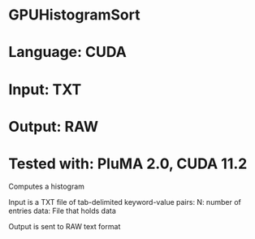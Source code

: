 # GPUHistogramSort
# Language: CUDA
# Input: TXT
# Output: RAW
# Tested with: PluMA 2.0, CUDA 11.2

Computes a histogram

Input is a TXT file of tab-delimited keyword-value pairs:
N: number of entries
data: File that holds data

Output is sent to RAW text format
